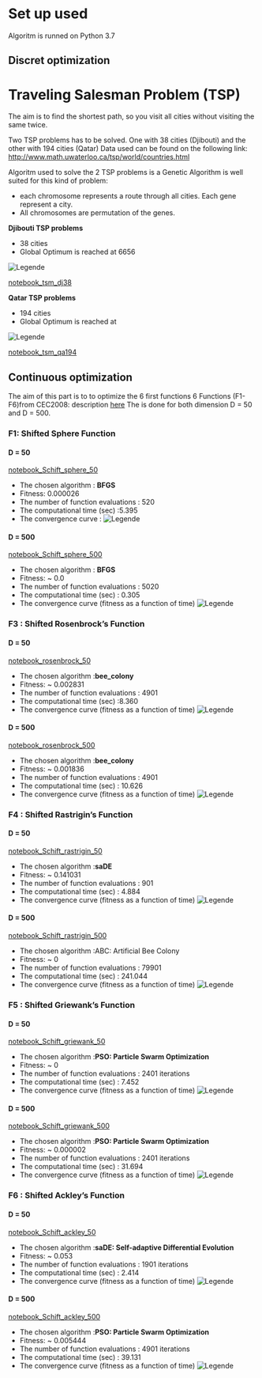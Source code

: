 
# Set up used
Algoritm is runned on Python 3.7

## Discret optimization
# Traveling Salesman Problem (TSP)
The  aim is to find the shortest path, so you visit all cities without visiting the same twice.

Two TSP problems has to be solved. One with 38 cities (Djibouti) and the other with 194 cities (Qatar)
Data used can be found on the following link: http://www.math.uwaterloo.ca/tsp/world/countries.html

Algoritm used to solve the 2 TSP problems is a Genetic Algorithm is well suited for this kind of problem:
- each chromosome represents a route through all cities. Each gene represent a city.
- All chromosomes are permutation of the genes.

**Djibouti TSP problems**
- 38 cities
- Global Optimum is reached at 6656

![Legende](Traject_djb38.png)

[notebook_tsm_dj38](tsm_dj38.ipynb)

**Qatar TSP problems**
- 194 cities
- Global Optimum is reached at

![Legende](Traject_qa194.png)

[notebook_tsm_qa194](./tsm_qa194.ipynb)

## Continuous optimization

The aim of this part is to  to optimize the 6 first functions 6 Functions (F1-F6)from CEC2008: description [here](doc/CEC2008_TechnicalReport.pdf)
The  is done for both dimension D = 50 and D = 500.

### F1: Shifted Sphere Function
#### D = 50

[notebook_Schift_sphere_50](Schift_sphere_50.ipynb)

- The chosen algorithm : **BFGS**
- Fitness: 0.000026
- The number of function evaluations : 520
- The computational time (sec) :5.395
- The convergence curve :
![Legende](sol_sphere_50.png)

#### D = 500

[notebook_Schift_sphere_500](Schift_sphere_500.ipynb)

- The chosen algorithm : **BFGS**
- Fitness: ~ 0.0
- The number of function evaluations : 5020
- The computational time (sec) : 0.305
- The convergence curve (fitness as a function of time)
![Legende](sol_sphere_500.png)

### F3 : Shifted Rosenbrock’s Function
#### D = 50

[notebook_rosenbrock_50](rosenbrock_50.ipynb)

- The chosen algorithm :**bee_colony**
- Fitness: ~ 0.002831
- The number of function evaluations : 4901
- The computational time (sec) :8.360
- The convergence curve (fitness as a function of time)
![Legende](sol_rosenbrock_50.png)

#### D = 500

[notebook_rosenbrock_500](rosenbrock_500.ipynb)

- The chosen algorithm :**bee_colony**
- Fitness: ~ 0.001836
- The number of function evaluations : 4901
- The computational time (sec) : 10.626
- The convergence curve (fitness as a function of time)
![Legende](sol_rosenbrock_500.png)

### F4 : Shifted Rastrigin’s Function
#### D = 50
[notebook_Schift_rastrigin_50](Schift_rastrigin_50.ipynb)

- The chosen algorithm :**saDE**
- Fitness: ~ 0.141031
- The number of function evaluations : 901
- The computational time (sec) : 4.884
- The convergence curve (fitness as a function of time)
![Legende](sol_rastrigin_50.png)

#### D = 500
[notebook_Schift_rastrigin_500](Schift_rastrigin_500.ipynb)

- The chosen algorithm :ABC: Artificial Bee Colony
- Fitness: ~ 0
- The number of function evaluations : 79901
- The computational time (sec) : 241.044
- The convergence curve (fitness as a function of time)
![Legende](sol_rastrigin_500.png)

### F5 : Shifted Griewank’s Function
#### D = 50
[notebook_Schift_griewank_50](Schift_griewank_50.ipynb)

- The chosen algorithm :**PSO: Particle Swarm Optimization**
- Fitness: ~ 0
- The number of function evaluations : 2401 iterations
- The computational time (sec) : 7.452
- The convergence curve (fitness as a function of time)
![Legende](sol_griewank_50.png)

#### D = 500
[notebook_Schift_griewank_500](Schift_griewank_500.ipynb)

- The chosen algorithm :**PSO: Particle Swarm Optimization**
- Fitness: ~ 0.000002
- The number of function evaluations : 2401 iterations
- The computational time (sec) : 31.694
- The convergence curve (fitness as a function of time)
![Legende](sol_griewank_500.png)

### F6 : Shifted Ackley’s Function
#### D = 50
[notebook_Schift_ackley_50](Schift_ackley_50.ipynb)

- The chosen algorithm :**saDE: Self-adaptive Differential Evolution**
- Fitness: ~ 0.053
- The number of function evaluations : 1901 iterations
- The computational time (sec) : 2.414
- The convergence curve (fitness as a function of time)
![Legende](sol_ackley_50.png)

#### D = 500
[notebook_Schift_ackley_500](Schift_ackley_500.ipynb)

- The chosen algorithm :**PSO: Particle Swarm Optimization**
- Fitness: ~ 0.005444
- The number of function evaluations : 4901 iterations
- The computational time (sec) : 39.131
- The convergence curve (fitness as a function of time)
![Legende](sol_ackley_500.png)
